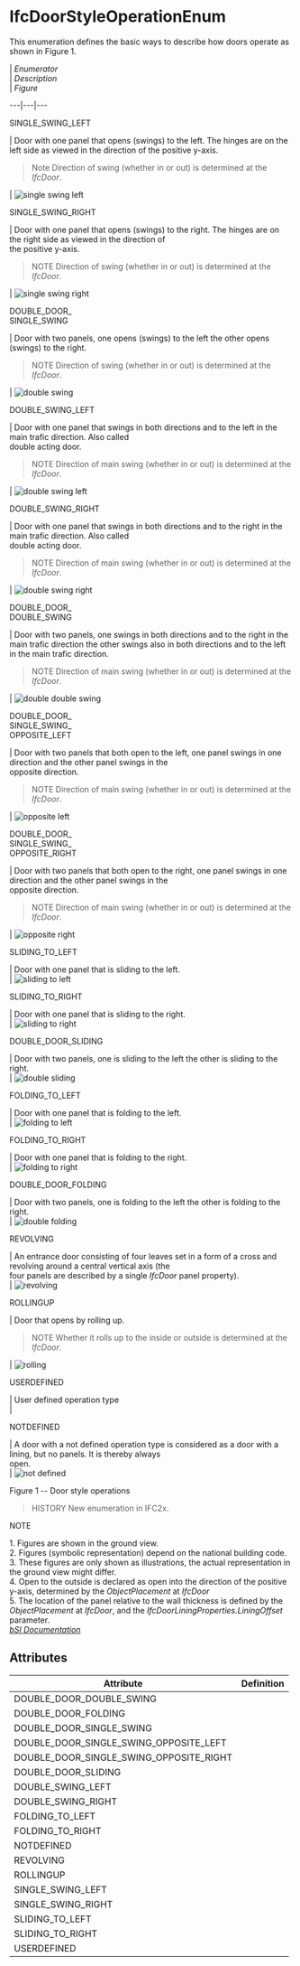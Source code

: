 IfcDoorStyleOperationEnum
=========================
This enumeration defines the basic ways to describe how doors operate as shown
in Figure 1.  
  
  
  
  
  
| _Enumerator_  
| _Description_  
| _Figure_  
  
---|---|---  
  
  
SINGLE_SWING_LEFT  
  
| Door with one panel that opens (swings) to the left. The hinges are on the
left side as viewed in the direction of the positive y-axis.  
  

> Note  Direction of swing (whether in or out) is determined at the _IfcDoor_.  
>  
>

  
  
| ![single swing left ](figures/ifcdoorstyleoperationenum-fig01.gif)  
  
  
  
SINGLE_SWING_RIGHT  
  
| Door with one panel that opens (swings) to the right. The hinges are on the
right side as viewed in the direction of  
the positive y-axis.  
  

> NOTE  Direction of swing (whether in or out) is determined at the _IfcDoor_.  
>  
>

  
  
| ![single swing right](figures/ifcdoorstyleoperationenum-fig02.gif)  
  
  
  
DOUBLE_DOOR_  
SINGLE_SWING  
  
| Door with two panels, one opens (swings) to the left the other opens
(swings) to the right.  
  

> NOTE  Direction of swing (whether in or out) is determined at the _IfcDoor_.  
>  
>

  
  
| ![double swing](figures/ifcdoorstyleoperationenum-fig03.gif)  
  
  
  
DOUBLE_SWING_LEFT  
  
| Door with one panel that swings in both directions and to the left in the
main trafic direction. Also called  
double acting door.  
  

> NOTE  Direction of main swing (whether in or out) is determined at the
> _IfcDoor_.  
>  
>

  
  
| ![double swing left](figures/ifcdoorstyleoperationenum-fig04.gif)  
  
  
  
DOUBLE_SWING_RIGHT  
  
| Door with one panel that swings in both directions and to the right in the
main trafic direction. Also called  
double acting door.  
  

> NOTE  Direction of main swing (whether in or out) is determined at the
> _IfcDoor_.  
>  
>

  
  
| ![double swing right](figures/ifcdoorstyleoperationenum-fig05.gif)  
  
  
  
DOUBLE_DOOR_  
DOUBLE_SWING  
  
| Door with two panels, one swings in both directions and to the right in the
main trafic direction the other swings also in both directions and to the left
in the main trafic direction.  
  

> NOTE  Direction of main swing (whether in or out) is determined at the
> _IfcDoor_.  
>  
>

  
  
| ![double double swing](figures/ifcdoorstyleoperationenum-fig06.gif)  
  
  
  
DOUBLE_DOOR_  
SINGLE_SWING_  
OPPOSITE_LEFT  
  
| Door with two panels that both open to the left, one panel swings in one
direction and the other panel swings in the  
opposite direction.  
  

> NOTE  Direction of main swing (whether in or out) is determined at the
> _IfcDoor_.  
>  
>

  
  
| ![opposite left](figures/ifcdoorstyleoperationenum-fig06a.gif)  
  
  
  
DOUBLE_DOOR_  
SINGLE_SWING_  
OPPOSITE_RIGHT  
  
| Door with two panels that both open to the right, one panel swings in one
direction and the other panel swings in the  
opposite direction.  
  

> NOTE  Direction of main swing (whether in or out) is determined at the
> _IfcDoor_.

  
  
| ![opposite right](figures/ifcdoorstyleoperationenum-fig06b.gif)  
  
  
  
SLIDING_TO_LEFT  
  
| Door with one panel that is sliding to the left.  
| ![sliding to left](figures/ifcdoorstyleoperationenum-fig07.gif)  
  
  
  
SLIDING_TO_RIGHT  
  
| Door with one panel that is sliding to the right.  
| ![sliding to right](figures/ifcdoorstyleoperationenum-fig08.gif)  
  
  
  
DOUBLE_DOOR_SLIDING  
  
| Door with two panels, one is sliding to the left the other is sliding to the
right.  
| ![double sliding](figures/ifcdoorstyleoperationenum-fig09.gif)  
  
  
  
FOLDING_TO_LEFT  
  
| Door with one panel that is folding to the left.  
| ![folding to left](figures/ifcdoorstyleoperationenum-fig10.gif)  
  
  
  
FOLDING_TO_RIGHT  
  
| Door with one panel that is folding to the right.  
| ![folding to right](figures/ifcdoorstyleoperationenum-fig11.gif)  
  
  
  
DOUBLE_DOOR_FOLDING  
  
| Door with two panels, one is folding to the left the other is folding to the
right.  
| ![double folding](figures/ifcdoorstyleoperationenum-fig12.gif)  
  
  
  
REVOLVING  
  
| An entrance door consisting of four leaves set in a form of a cross and
revolving around a central vertical axis (the  
four panels are described by a single _IfcDoor_ panel property).  
| ![revolving](figures/ifcdoorstyleoperationenum-fig13.gif)  
  
  
  
ROLLINGUP  
  
| Door that opens by rolling up.  
  

> NOTE  Whether it rolls up to the inside or outside is determined at the
> _IfcDoor_.

  
  
| ![rolling](figures/ifcdoorstyleoperationenum-fig14.gif)  
  
  
  
USERDEFINED  
  
| User defined operation type  
|  
  
  
  
NOTDEFINED  
  
| A door with a not defined operation type is considered as a door with a
lining, but no panels. It is thereby always  
open.  
|  ![not defined](figures/ifcdoorstyleoperationenum-fig15.gif)  
  
  
  
  
  
  
  
  

Figure 1 -- Door style operations  
  
  
  
  
> HISTORY  New enumeration in IFC2x.  
  
NOTE  
  
1\. Figures are shown in the ground view.  
2\. Figures (symbolic representation) depend on the national building code.  
3\. These figures are only shown as illustrations, the actual representation
in the ground view might differ.  
4\. Open to the outside is declared as open into the direction of the positive
y-axis, determined by the _ObjectPlacement_ at _IfcDoor_  
5\. The location of the panel relative to the wall thickness is defined by the
_ObjectPlacement_ at _IfcDoor_, and the _IfcDoorLiningProperties.LiningOffset_
parameter.  
[ _bSI
Documentation_](https://standards.buildingsmart.org/IFC/DEV/IFC4_2/FINAL/HTML/schema/ifcarchitecturedomain/lexical/ifcdoorstyleoperationenum.htm)


Attributes
----------
| Attribute                               | Definition   |
|-----------------------------------------|--------------|
| DOUBLE_DOOR_DOUBLE_SWING                |              |
| DOUBLE_DOOR_FOLDING                     |              |
| DOUBLE_DOOR_SINGLE_SWING                |              |
| DOUBLE_DOOR_SINGLE_SWING_OPPOSITE_LEFT  |              |
| DOUBLE_DOOR_SINGLE_SWING_OPPOSITE_RIGHT |              |
| DOUBLE_DOOR_SLIDING                     |              |
| DOUBLE_SWING_LEFT                       |              |
| DOUBLE_SWING_RIGHT                      |              |
| FOLDING_TO_LEFT                         |              |
| FOLDING_TO_RIGHT                        |              |
| NOTDEFINED                              |              |
| REVOLVING                               |              |
| ROLLINGUP                               |              |
| SINGLE_SWING_LEFT                       |              |
| SINGLE_SWING_RIGHT                      |              |
| SLIDING_TO_LEFT                         |              |
| SLIDING_TO_RIGHT                        |              |
| USERDEFINED                             |              |
